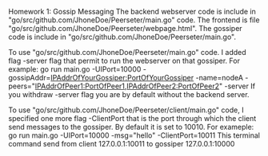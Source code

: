 Homework 1: Gossip Messaging
The backend webserver code is include in "go/src/github.com/JhoneDoe/Peerseter/main.go" code.
The frontend is file "go/src/github.com/JhoneDoe/Peerseter/webpage.html".
The gossiper code is include in "go/src/github.com/JhoneDoe/Peerseter/main.go".

To use "go/src/github.com/JhoneDoe/Peerseter/main.go" code.
I added flag -server flag that permit to run the webserver on that gossiper.
For example:
go run main.go -UIPort=10000 -gossipAddr=<IPAddrOfYourGossiper:PortOfYourGossiper> -name=nodeA -peers="<IPAddrOfPeer1:PortOfPeer1>,<IPAddrOfPeer2:PortOfPeer2>" -server
If you withdraw -server flag you are by default without the backend server.

To use "go/src/github.com/JhoneDoe/Peerseter/client/main.go" code,
I specified one more flag -ClientPort that is the port through which the client send messages
to the gossiper. By default it is set to 10010.
For exameple:
go run main.go -UIPort=10000 -msg="hello" -ClientPort=10011
This terminal command send from client 127.0.0.1:10011 to gossiper 127.0.0.1:10000
